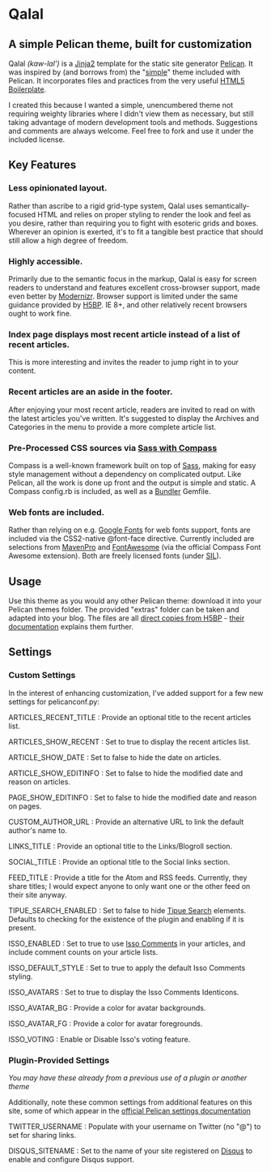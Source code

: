 # Qalal
## A simple Pelican theme, built for customization

Qalal *(kaw-lal')* is a [Jinja2](http://jinja.pocoo.org>) template for the static site generator [Pelican](http://blog.getpelican.com>). It was inspired by (and borrows from) the "[simple](https://github.com/getpelican/pelican/tree/master/pelican/themes/simple>)" theme included with Pelican. It incorporates files and practices from the very useful [HTML5 Boilerplate](http://html5boilerplate.com).

I created this because I wanted a simple, unencumbered theme not requiring weighty libraries where I didn't view them as necessary, but still taking advantage of modern development tools and methods. Suggestions and comments are always welcome. Feel free to fork and use it under the included license.

## Key Features
### Less opinionated layout.

Rather than ascribe to a rigid grid-type system, Qalal uses semantically-focused HTML and relies on proper styling to render the look and feel as you desire, rather than requiring you to fight with esoteric grids and boxes. Wherever an opinion is exerted, it's to fit a tangible best practice that should still allow a high degree of freedom.

### Highly accessible.

Primarily due to the semantic focus in the markup, Qalal is easy for screen readers to understand and features excellent cross-browser support, made even better by [Modernizr](http://modernizr.com). Browser support is limited under the same guidance provided by [H5BP](https://github.com/h5bp/html5-boilerplate/issues/1050). IE 8+, and other relatively recent browsers ought to work fine.

### Index page displays most recent article instead of a list of recent articles.

This is more interesting and invites the reader to jump right in to your content.

### Recent articles are an aside in the footer.

After enjoying your most recent article, readers are invited to read on with the latest articles you've written. It's suggested to display the Archives and Categories in the menu to provide a more complete article list.

### Pre-Processed CSS sources via [Sass with Compass](http://compass-style.org/)

Compass is a well-known framework built on top of [Sass](http://sass-lang.com/), making for easy style management without a dependency on complicated output. Like Pelican, all the work is done up front and the output is simple and static. A Compass config.rb is included, as well as a [Bundler](http://bundler.io) Gemfile.

### Web fonts are included.

Rather than relying on e.g. [Google Fonts](http://www.google.com/fonts) for web fonts support, fonts are included via the CSS2-native @font-face directive. Currently included are selections from [MavenPro](http://vissol.co.uk/mavenpro/) and [FontAwesome](http://fontawesome.io) (via the official Compass Font Awesome extension). Both are freely licensed fonts (under [SIL](http://scripts.sil.org/cms/scripts/page.php?site_id=nrsi&id=OFL)).

## Usage

Use this theme as you would any other Pelican theme: download it into your Pelican themes folder. The provided "extras" folder can be taken and adapted into your blog. The files are all [direct copies from H5BP](https://github.com/h5bp/html5-boilerplate/tree/master/dist) - [their documentation](https://github.com/h5bp/html5-boilerplate/blob/master/dist/doc/misc.md) explains them further.

## Settings
### Custom Settings

In the interest of enhancing customization, I've added support for a few new settings for pelicanconf.py:

ARTICLES_RECENT\_TITLE
:    Provide an optional title to the recent articles list.

ARTICLES_SHOW\_RECENT
:    Set to true to display the recent articles list.

ARTICLE_SHOW\_DATE
:    Set to false to hide the date on articles.

ARTICLE_SHOW\_EDITINFO
:   Set to false to hide the modified date and reason on articles.

PAGE_SHOW\_EDITINFO
:    Set to false to hide the modified date and reason on pages.

CUSTOM_AUTHOR\_URL
:   Provide an alternative URL to link the default author's name to.

LINKS_TITLE
:    Provide an optional title to the Links/Blogroll section.

SOCIAL_TITLE
:    Provide an optional title to the Social links section.

FEED_TITLE
:    Provide a title for the Atom and RSS feeds. Currently, they share titles; I would expect anyone to only want one or the other feed on their site anyway.

TIPUE_SEARCH\_ENABLED
:    Set to false to hide [Tipue Search](http://www.tipue.com/search/) elements. Defaults to checking for the existence of the plugin and enabling if it is present.

ISSO_ENABLED
:    Set to true to use [Isso Comments](http://posativ.org/isso/) in your articles, and include comment counts on your article lists.

ISSO_DEFAULT\_STYLE
:    Set to true to apply the default Isso Comments styling.

ISSO_AVATARS
:    Set to true to display the Isso Comments Identicons.

ISSO_AVATAR\_BG
:   Provide a color for avatar backgrounds.

ISSO_AVATAR\_FG
:   Provide a color for avatar foregrounds.

ISSO_VOTING
:   Enable or Disable Isso's voting feature.

### Plugin-Provided Settings

*You may have these already from a previous use of a plugin or another theme*

Additionally, note these common settings from additional features on this site, some of which appear in the [official Pelican settings documentation](http://docs.getpelican.com/en/latest/settings.html)

TWITTER_USERNAME
:    Populate with your username on Twitter (no "@") to set for sharing links.

DISQUS_SITENAME
:    Set to the name of your site registered on [Disqus](http://disqus.com) to enable and configure Disqus support.
